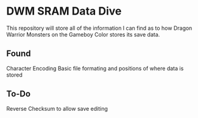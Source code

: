 # DWM SRAM Data Dive

This repository will store all of the information I can find as to how Dragon Warrior Monsters on the Gameboy Color stores its save data.
## Found
Character Encoding
Basic file formating and positions of where data is stored
## To-Do
Reverse Checksum to allow save editing
